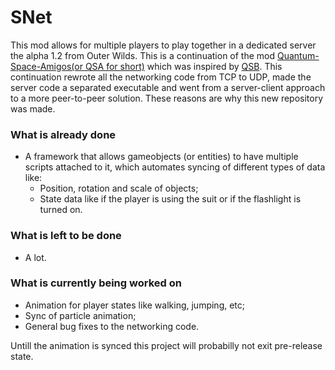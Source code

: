 # SNet
This mod allows for multiple players to play together in a dedicated server the alpha 1.2 from Outer Wilds.
This is a continuation of the mod [Quantum-Space-Amigos(or QSA for short)](https://github.com/ShoosGun/Quantum-Space-Amigos) which was inspired by [QSB](https://github.com/misternebula/quantum-space-buddies). This continuation rewrote all the networking code from TCP to UDP, made the server code a separated executable and went from a server-client approach to a more peer-to-peer solution. These reasons are why this new repository was made.

### What is already done
* A framework that allows gameobjects (or entities) to have multiple scripts attached to it, which automates syncing of different types of data like:
    * Position, rotation and scale of objects;
    * State data like if the player is using the suit or if the flashlight is turned on.

### What is left to be done
* A lot.

### What is currently being worked on
* Animation for player states like walking, jumping, etc;
* Sync of particle animation;
* General bug fixes to the networking code.

Untill the animation is synced this project will probabilly not exit pre-release state.
